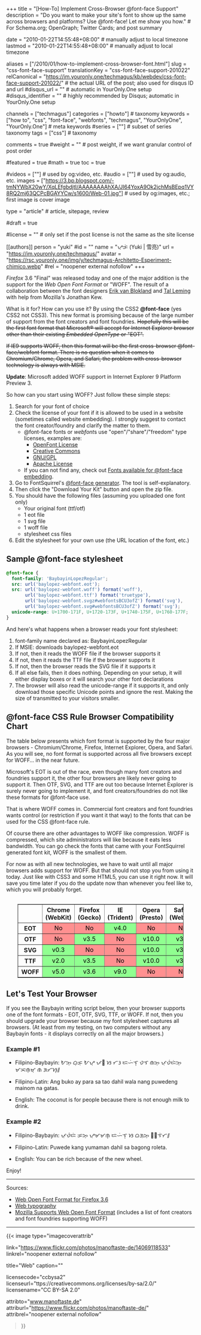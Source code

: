 +++
title = "[How-To] Implement Cross-Browser @font-face Support"
description = "Do you want to make your site's font to show up the same across browsers and platforms? Use @font-face! Let me show you how."                                                    # For Schema.org; OpenGraph; Twitter Cards; and post summary

date = "2010-01-22T14:55:48+08:00"                                        # manually adjust to local timezone
lastmod = "2010-01-22T14:55:48+08:00"                                        # manually adjust to local timezone

aliases = ["/2010/01/how-to-implement-cross-browser-font.html"]
slug = "css-font-face-support"
translationKey = "css-font-face-support-201022"
relCanonical = "https://im.youronly.one/techmagus/kb/webdev/css-font-face-support-201022/"                                                   # the actual URL of the post; also used for disqus ID and url
#disqus_url = ""                                                    # automatic in YourOnly.One setup
#disqus_identifier = ""                                             # highly recommended by Disqus; automatic in YourOnly.One setup

channels = ["techmagus"]
categories = ["howto"]                                                   # taxonomy
keywords = ["how to", "css", "font-face", "webfonts", "techmagus", "YourOnlyOne", "YourOnly.One"]                                                     # meta keywords
#series = [""]                                                       # subset of series taxonomy
tags = ["css"]                                                         # taxonomy

comments = true
#weight = ""                                                        # post weight, if we want granular control of post order

#featured = true
#math = true
toc = true

#videos = [""]                                                       # used by og:video, etc.
#audio = [""]                                                        # used by og:audio, etc.
images = ["https://3.bp.blogspot.com/-tmNYWbX20wY/XqLEfgbdjtI/AAAAAAAAhXA/JI64YoxA9Ok2jchMsBEpq1VY8RQ2mj63QCPcBGAYYCw/s1600/Web-01.jpg"]                                                       # used by og:images, etc.; first image is cover image

type = "article"                                                           # article, sitepage, review

#draft = true

#license = ""                                                       # only set if the post license is not the same as the site license

[[authors]]
  person = "yuki"
  #id = ""
  name = "ᜌᜓᜃᜒ (Yuki | 雪亮)"
  url = "https://im.youronly.one/techmagus/"
  avatar = "https://rsc.youronly.one/img/y/techmagus-Architetto-Esperiment-chimico.webp"
  #rel = "noopener external nofollow"
+++

*Firefox* 3.6 "Final" was released today and one of the major addition is the support for the *Web Open Font Format* or "WOFF". The result of a collaboration between the font designers [Erik van Blokland](https://www.letterror.com) and [Tal Leming](https://talleming.com) with help from Mozilla's Jonathan Kew.

<!--more-->

What is it for? How can you use it? By using the CSS2 **@font-face** (yes CSS2 not CSS3). This new format is promising because of the large number of support from the font creators and font foundries. <del>Hopefully this will be the first font format that Microsoft® will accept for Internet Explorer browser other than their existing *Embedded OpenType* or "EOT".</del>

<del>If IE9 supports WOFF, then this format will be the first cross-browser @font-face/webfont format. There is no question when it comes to Chromium/Chrome, Opera, and Safari, the problem with cross-browser technology is always with MSIE.</del>

**Update**: Microsoft added WOFF support in Internet Explorer 9 Platform Preview 3.

So how can you start using WOFF? Just follow these simple steps:

1. Search for your font of choice
1. Check the license of your font if it is allowed to be used in a website (sometimes called website embedding). I strongly suggest to contact the font creator/foundry and clarify the matter to them.
    - @font-face fonts or *webfont*s use "open"/"share"/"freedom" type licenses, examples are:
      - [OpenFont License](https://scripts.sil.org/cms/scripts/page.php?site_id=nrsi&amp;item_id=OFL&amp;_sc=1)
      - [Creative Commons](https://creativecommons.org)
      - [GNU/GPL](https://www.gnu.org/licenses/gpl-3.0.html)
      - [Apache License](https://opensource.org/licenses/apache2.0.php)
    - If you can not find any, check out [Fonts available for @font-face embedding](https://web.archive.org/web/20141128120836/https://webfonts.info/resources/fonts-available-for-@fontface-embedding).
1. Go to FontSquirrel's [@font-face generator](https://www.fontsquirrel.com/tools/webfont-generator). The tool is self-explanatory.
1. Then click the "Download Your Kit" button and open the zip file.
1. You should have the following files (assuming you uploaded one font only)
    - Your original font (ttf/otf)
    - 1 eot file
    - 1 svg file
    - 1 woff file
    - stylesheet css files
1. Edit the stylesheet for your own use (the URL location of the font, etc.)

## Sample @font-face stylesheet

```css
@font-face {
  font-family: 'BaybayinLopezRegular';
  src: url('baylopez-webfont.eot');
  src: url('baylopez-webfont.woff') format('woff'),
       url('baylopez-webfont.ttf') format('truetype'),
       url('baylopez-webfont.svgz#webfontsBCU3ofZ') format('svg'),
       url('baylopez-webfont.svg#webfontsBCU3ofZ') format('svg');
  unicode-range: U+1700-171F, U+1720-173F, U+1740-175F, U+1760-177F;
}
```

And here's what happens when a browser reads your font stylesheet:

1. font-family name declared as: BaybayinLopezRegular
1. If MSIE: downloads baylopez-webfont.eot
1. If not, then it reads the WOFF file if the browser supports it
1. If not, then it reads the TTF file if the browser supports it
1. If not, then the browser reads the SVG file if it supports it
1. If all else fails, then it does nothing. Depending on your setup, it will either display boxes or it will search your other font declarations
1. The browser will also read the unicode-range if it supports it, and only download those specific Unicode points and ignore the rest. Making the size of transmitted to your visitors smaller.

<!--
## The @font-face Smiley variation
```css
src: local('☺')
```

The above technique prevents your visitor's browser in using any locally installed fonts. By doing this, you can be sure that your own font is the actual file the browser is rendering. This usually becomes a problem when there are [1] fonts with the same name; or [2] there are updates to the font that more likely is not installed on your visitor's machine. You can read more about it <a class="popper animate" href="https://www.paulirish.com/2009/bulletproof-font-face-implementation-syntax/#smiley" rel="noopener external nofollow" referrerpolicy="strict-origin-when-cross-origin" data-popper="Bulletproof @font-face: Smiley variation">here</a>.
-->

## @font-face CSS Rule Browser Compatibility Chart

The table below presents which font format is supported by the four major browsers - Chromium/Chrome, Firefox, Internet Explorer, Opera, and Safari. As you will see, no font format is supported across all five browsers except for WOFF… in the near future.

Microsoft's EOT is out of the race, even though many font creators and foundries support it, the other four browsers are likely never going to support it. Then OTF, SVG, and TTF are out too because Internet Explorer is surely never going to implement it, and font creators/foundries do not like these formats for @font-face use.

That is where WOFF comes in. Commercial font creators and font foundries wants control (or restriction if you want it that way) to the fonts that can be used for the CSS @font-face rule.

Of course there are other advantages to WOFF like compression. WOFF is compressed, which site administrators will like because it eats less bandwidth. You can go check the fonts that came with your FontSquirrel generated font kit, WOFF is the smallest of them.

For now as with all new technologies, we have to wait until all major browsers adds support for WOFF. But that should not stop you from using it today. Just like with CSS3 and some HTML5, you can use it right now. It will save you time later if you do the update now than whenever you feel like to, which you will probably forget.

<table style="text-align: center; margin: 0 auto; margin-top: 30px; margin-bottom: 30px; width: 88%;" border="1">
  <thead>
    <tr>
      <th style="text-align: center;"> </th>
      <th style="text-align: center;">Chrome<br />(WebKit)</th>
      <th style="text-align: center;">Firefox<br />(Gecko)</th>
      <th style="text-align: center;">IE<br />(Trident)</th>
      <th style="text-align: center;">Opera<br />(Presto)</th>
      <th style="text-align: center;">Safari<br />(WebKit)</th>
    </tr>
  </thead>
  <tbody>
    <tr>
      <th style="text-align: center;">EOT</th>
      <td style="background: #ff9090; color: #000; text-align: center;">No</td>
      <td style="background: #ff9090; color: #000; text-align: center;">No</td>
      <td style="background: #90ff90; color: #000; text-align: center;">v4.0</td>
      <td style="background: #ff9090; color: #000; text-align: center;">No</td>
      <td style="background: #ff9090; color: #000; text-align: center;">No</td>
    </tr>
    <tr>
      <th style="text-align: center;">OTF</th>
      <td style="background: #ff9090; color: #000; text-align: center;">No</td>
      <td style="background: #90ff90; color: #000; text-align: center;">v3.5</td>
      <td style="background: #ff9090; color: #000; text-align: center;">No</td>
      <td style="background: #90ff90; color: #000; text-align: center;">v10.0</td>
      <td style="background: #90ff90; color: #000; text-align: center;">v3.1</td>
    </tr>
    <tr>
      <th style="text-align: center;">SVG</th>
      <td style="background: #90ff90; color: #000; text-align: center;">v0.3</td>
      <td style="background: #ff9090; color: #000; text-align: center;">No</td>
      <td style="background: #ff9090; color: #000; text-align: center;">No</td>
      <td style="background: #90ff90; color: #000; text-align: center;">v10.0</td>
      <td style="background: #90ff90; color: #000; text-align: center;">v3.1</td>
    </tr>
    <tr>
      <th style="text-align: center;">TTF</th>
      <td style="background: #90ff90; color: #000; text-align: center;">v2.0</td>
      <td style="background: #90ff90; color: #000; text-align: center;">v3.5</td>
      <td style="background: #ff9090; color: #000; text-align: center;">No</td>
      <td style="background: #90ff90; color: #000; text-align: center;">v10.0</td>
      <td style="background: #90ff90; color: #000; text-align: center;">v3.1</td>
    </tr>
    <tr>
      <th style="text-align: center;">WOFF</th>
      <td style="background: #90ff90; color: #000; text-align: center;">v5.0</td>
      <td style="background: #90ff90; color: #000; text-align: center;">v3.6</td>
      <td style="background: #90ff90; color: #000; text-align: center;">v9.0</td>
      <td style="background: #ff9090; color: #000; text-align: center;">No</td>
      <td style="background: #ff9090; color: #000; text-align: center;">No</td>
    </tr>
  </tbody>
</table>

## Let's Test Your Browser

If you see the Baybayin writing script below, then your browser supports one of the font formats - EOT, OTF, SVG, TTF, or WOFF. If not, then you should upgrade your browser because my font stylesheet captures all browsers. (At least from my testing, on two computers without any Baybayin fonts - it displays correctly on all the major browsers.)

### Example #1

- Filipino-Baybayin: <bdi lang="fil-Tglg">ᜀᜅ᜔ ᜊᜓᜃᜓ ᜀᜌ᜔ ᜉᜍ ᜐ ᜆᜂ ᜇᜑᜒᜎ᜔ ᜏᜎ ᜈᜅ᜔ ᜉᜓᜏᜒᜇᜒᜅ᜔ ᜋᜁᜈᜓᜋ᜔ ᜈ ᜄᜆᜐ᜔᜶</bdi>

- Filipino-Latin: <bdi lang="fil">Ang buko ay para sa tao dahil wala nang puwedeng mainom na gatas.</bdi>
- English: The coconut is for people because there is not enough milk to drink.

### Example #2

- Filipino-Baybayin: <bdi lang="fil-Tglg">ᜉᜓᜏᜒᜇᜒ ᜃᜅ᜔ ᜌᜓᜋᜋᜈ᜔ ᜇᜑᜒᜎ᜔ ᜐ ᜊᜄᜓᜅ᜔ ᜍᜓᜎᜒᜆ᜶</bdi>

- Filipino-Latin: <bdi lang="fil">Puwede kang yumaman dahil sa bagong roleta.</bdi>
- English: You can be rich because of the new wheel.

<!--
What are these? These are called *pangrams*. A pangram is a sentence using every letter of the alphabet at least once. The most common pangram (in English) is: *The quick brown fox jumps over the lazy dog.* Which is written in:
* Filipino-Baybayin: <bdi lang="fil-Tglg">ᜀᜅ᜔ ᜋᜊᜒᜎᜒᜐ᜔ ᜈ ᜃᜌᜓᜋᜅ᜔ᜑᜒᜅ᜔ ᜐᜓᜍᜓ ᜀᜌ᜔ ᜆᜒᜈᜎᜓᜈᜈ᜔ ᜀᜅ᜔ ᜆᜆᜋᜇ᜔ᜆᜋᜇ᜔ ᜈ ᜀᜐᜓ᜶</bdi>
* Filipino-Latin: <bdi lang="fil">Ang mabilis na kayumangging soro ay tinalunan ang tatamad-tamad na aso.</bdi>
-->

Enjoy!

---

Sources:

- [Web Open Font Format for Firefox 3.6](https://hacks.mozilla.org/2009/10/woff/)
- [Web typography](https://en.wikipedia.org/wiki/Web_typography)
- [Mozilla Supports Web Open Font Format](https://blog.mozilla.org/blog/2009/10/20/mozilla-supports-web-open-font-format/) (includes a list of font creators and font foundries supporting WOFF)
<!--
* <a class="popper animate" href="https://en.wikipedia.org/wiki/Pangram" rel="noopener external nofollow" referrerpolicy="strict-origin-when-cross-origin" data-popper="Wikipedia: Pangram">Wikipedia: Pangram</a>
* <a class="popper animate" href="https://web.archive.org/web/20141012231620/https://en.wikipedia.org/wiki/List_of_pangrams" rel="noopener external nofollow" referrerpolicy="strict-origin-when-cross-origin" data-popper="Wikipedia: List of pangrams">Wikipedia: List of pangrams</a>
-->

---

{{< image
  type="imagecoverattrib"

  link="https://www.flickr.com/photos/manoftaste-de/14069118533"
  linkrel="noopener external nofollow"

  title="Web"
  caption=""

  licensecode="ccbysa2"
  licenseurl="ttps://creativecommons.org/licenses/by-sa/2.0/"
  licensename="CC BY-SA 2.0"

  attribto="www.manoftaste.de"
  attriburl="https://www.flickr.com/photos/manoftaste-de/"
  attribrel="noopener external nofollow"
>}}
